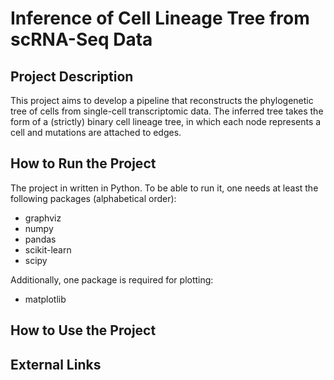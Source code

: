# Inference of Cell Lineage Tree from scRNA-Seq Data
## Project Description
This project aims to develop a pipeline that reconstructs the phylogenetic tree of cells from single-cell transcriptomic data.
The inferred tree takes the form of a (strictly) binary cell lineage tree, in which each node represents a cell and mutations are attached to edges.


## How to Run the Project
The project in written in Python. To be able to run it, one needs at least the following packages (alphabetical order):
- graphviz
- numpy
- pandas
- scikit-learn
- scipy

Additionally, one package is required for plotting:
- matplotlib


## How to Use the Project


## External Links
